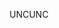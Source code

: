 <span data-ttu-id="85621-101">UNC</span><span class="sxs-lookup"><span data-stu-id="85621-101">UNC</span></span>